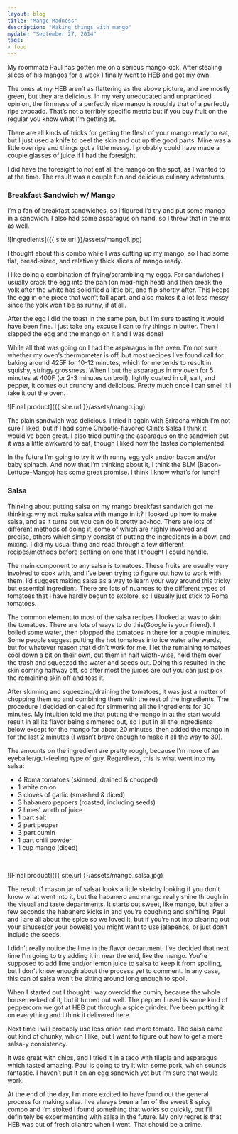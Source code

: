 ```yaml
---
layout: blog
title: "Mango Madness"
description: "Making things with mango"
mydate: "September 27, 2014"
tags:
- food
---
```



My roommate Paul has gotten me on a serious mango kick. After stealing slices of his mangos for a week I finally went to HEB and got my own. 

The ones at my HEB aren’t as flattering as the above picture, and are mostly green, but they are delicious. In my very uneducated and unpracticed opinion, the firmness of a perfectly ripe mango is roughly that of a perfectly ripe avocado. That’s not a terribly specific metric but if you buy fruit on the regular you know what I’m getting at. 

There are all kinds of tricks for getting the flesh of your mango ready to eat, but I just used a knife to peel the skin and cut up the good parts. Mine was a little overripe and things got a little messy. I probably could have made a couple glasses of juice if I had the foresight.

I did have the foresight to not eat all the mango on the spot, as I wanted to at the time. The result was a couple fun and delicious culinary adventures.

### Breakfast Sandwich w/ Mango

I’m a fan of breakfast sandwiches, so I figured I’d try and put some mango in a sandwich. I also had some asparagus on hand, so I threw that in the mix as well.

![Ingredients]({{ site.url }}/assets/mango1.jpg)

I thought about this combo while I was cutting up my mango, so I had some flat, bread-sized, and relatively thick slices of mango ready.

I like doing a combination of frying/scrambling my eggs. For sandwiches I usually crack the egg into the pan (on med-high heat) and then break the yolk after the white has solidified a little bit, and flip shortly after. This keeps the egg in one piece that won’t fall apart, and also makes it a lot less messy since the yolk won’t be as runny, if at all.

After the egg I did the toast in the same pan, but I’m sure toasting it would have been fine. I just take any excuse I can to fry things in butter. Then I slapped the egg and the mango on it and I was done!

While all that was going on I had the asparagus in the oven. I’m not sure whether my oven’s thermometer is off, but most recipes I’ve found call for baking around 425F for 10-12 minutes, which for me tends to result in squishy, stringy grossness. When I put the asparagus in my oven for 5 minutes at 400F (or 2-3 minutes on broil), lightly coated in oil, salt, and pepper, it comes out crunchy and delicious. Pretty much once I can smell it I take it out the oven. 

![Final product]({{ site.url }}/assets/mango.jpg)

The plain sandwich was delicious. I tried it again with Sriracha which I’m not sure I liked, but if I had some Chipotle-flavored Clint’s Salsa I think it would’ve been great. I also tried putting the asparagus on the sandwich but it was a little awkward to eat, though I liked how the tastes complemented.

In the future I’m going to try it with runny egg yolk and/or bacon and/or baby spinach. And now that I’m thinking about it, I think the BLM (Bacon-Lettuce-Mango) has some great promise. I think I know what’s for lunch!


### Salsa

Thinking about putting salsa on my mango breakfast sandwich got me thinking: why not make salsa with mango in it? I looked up how to make salsa, and as it turns out you can do it pretty ad-hoc. There are lots of different methods of doing it, some of which are highly involved and precise, others which simply consist of putting the ingredients in a bowl and mixing. I did my usual thing and read through a few different recipes/methods before settling on one that I thought I could handle.

The main component to any salsa is tomatoes. These fruits are usually very involved to cook with, and I’ve been trying to figure out how to work with them. I’d suggest making salsa as a way to learn your way around this tricky but essential ingredient. There are lots of nuances to the different types of tomatoes that I have hardly begun to explore, so I usually just stick to Roma tomatoes.

The common element to most of the salsa recipes I looked at was to skin the tomatoes. There are lots of ways to do this(Google is your friend). I boiled some water, then plopped the tomatoes in there for a couple minutes. Some people suggest putting the hot tomatoes into ice water afterwards, but for whatever reason that didn’t work for me. I let the remaining tomatoes cool down a bit on their own, cut them in half width-wise, held them over the trash and squeezed the water and seeds out. Doing this resulted in the skin coming halfway off, so after most the juices are out you can just pick the remaining skin off and toss it. 

After skinning and squeezing/draining the tomatoes, it was just a matter of chopping them up and combining them with the rest of the ingredients. The procedure I decided on called for simmering all the ingredients for 30 minutes. My intuition told me that putting the mango in at the start would result in all its flavor being simmered out, so I put in all the ingredients below except for the mango for about 20 minutes, then added the mango in for the last 2 minutes (I wasn’t brave enough to make it all the way to 30).

The amounts on the ingredient are pretty rough, because I’m more of an eyeballer/gut-feeling type of guy. Regardless, this is what went into my salsa:

* 4 Roma tomatoes (skinned, drained & chopped)
* 1 white onion
* 3 cloves of garlic (smashed & diced)
* 3 habanero peppers (roasted, including seeds)
* 2 limes’ worth of juice
* 1 part salt
* 2 part pepper
* 3 part cumin
* 1 part chili powder
* 1 cup mango (diced)

 &nbsp;

![Final product]({{ site.url }}/assets/mango_salsa.jpg)

The result (1 mason jar of salsa) looks a little sketchy looking if you don’t know what went into it, but the habanero and mango really shine through in the visual and taste departments. It starts out sweet, like mango, but after a few seconds the habanero kicks in and you’re coughing and sniffling. Paul and I are all about the spice so we loved it, but if you’re not into clearing out your sinuses(or your bowels) you might want to use jalapenos, or just don’t include the seeds.

I didn’t really notice the lime in the flavor department. I’ve decided that next time I’m going to try adding it in near the end, like the mango. You’re supposed to add lime and/or lemon juice to salsa to keep it from spoiling, but I don't know enough about the process yet to comment. In any case, this can of salsa won't be sitting around long enough to spoil.

When I started out I thought I way overdid the cumin, because the whole house reeked of it, but it turned out well. The pepper I used is some kind of peppercorn we got at HEB put through a spice grinder. I’ve been putting it on everything and I think it delivered here. 

Next time I will probably use less onion and more tomato. The salsa came out kind of chunky, which I like, but I want to figure out how to get a more salsa-y consistency.

It was great with chips, and I tried it in a taco with tilapia and asparagus which tasted amazing. Paul is going to try it with some pork, which sounds fantastic. I haven’t put it on an egg sandwich yet but I’m sure that would work. 

At the end of the day, I’m more excited to have found out the general process for making salsa. I’ve always been a fan of the sweet & spicy combo and I’m stoked I found something that works so quickly, but I’ll definitely be experimenting with salsa in the future. My only regret is that HEB was out of fresh cilantro when I went. That should be a crime. 


